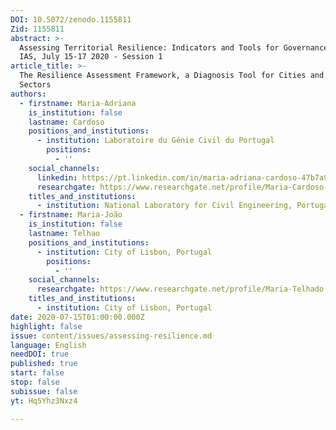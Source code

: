 ```yaml
---
DOI: 10.5072/zenodo.1155811
Zid: 1155811
abstract: >-
  Assessing Territorial Resilience: Indicators and Tools for Governance, Paris
  IAS, July 15-17 2020 - Session 1
article_title: >-
  The Resilience Assessment Framework, a Diagnosis Tool for Cities and Strategic
  Sectors
authors:
  - firstname: Maria-Adriana
    is_institution: false
    lastname: Cardoso
    positions_and_institutions:
      - institution: Laboratoire du Génie Civil du Portugal
        positions:
          - ''
    social_channels:
      linkedin: https://pt.linkedin.com/in/maria-adriana-cardoso-47b7a911
      researchgate: https://www.researchgate.net/profile/Maria-Cardoso-21
    titles_and_institutions:
      - institution: National Laboratory for Civil Engineering, Portugal
  - firstname: Maria-João
    is_institution: false
    lastname: Telhao
    positions_and_institutions:
      - institution: City of Lisbon, Portugal
        positions:
          - ''
    social_channels:
      researchgate: https://www.researchgate.net/profile/Maria-Telhado
    titles_and_institutions:
      - institution: City of Lisbon, Portugal
date: 2020-07-15T01:00:00.000Z
highlight: false
issue: content/issues/assessing-resilience.md
language: English
needDOI: true
published: true
start: false
stop: false
subissue: false
yt: Hq5Yhz3Nxz4

---
```


<Youtube yt="Hq5Yhz3Nxz4" caption="Le Resilience Assessment Framework, un outil de diagnostic" start="false" stop="false"></Youtube>